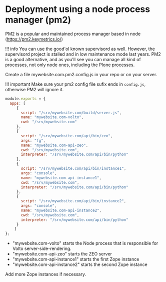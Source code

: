 # Deployment using a node process manager (pm2)

PM2 is a popular and maintained process manager based in node (https://pm2.keymetrics.io/)

!!! info
    You can use the good'ol known supervisord as well. However, the supervisord project is stalled and in low maintenance mode last years. PM2 is a good alternative, and as you'll see you can manage all kind of processes, not only node ones, including the Plone processes.

Create a file mywebsite.com.pm2.config.js in your repo or on your server.

!!! important
    Make sure your pm2 config file sufix ends in `config.js`, otherwise PM2 will ignore it.

```js
module.exports = {
  apps: [
     {
       script: "/srv/mywebsite.com/build/server.js",
       name: "mywebsite.com-volto",
       cwd: "/srv/mywebsite.com"
     },
     {
       script: "/srv/mywebsite.com/api/bin/zeo",
       args: "fg",
       name: "mywebsite.com-api-zeo",
       cwd: "/srv/mywebsite.com",
       interpreter: "/srv/mywebsite.com/api/bin/python"
     },
     {
       script: "/srv/mywebsite.com/api/bin/instance1",
       args: "console",
       name: "mywebsite.com-api-instance1",
       cwd: "/srv/mywebsite.com",
       interpreter: "/srv/mywebsite.com/api/bin/python"
     },
     {
       script: "/srv/mywebsite.com/api/bin/instance2",
       args: "console",
       name: "mywebsite.com-api-instance2",
       cwd: "/srv/mywebsite.com",
       interpreter: "/srv/mywebsite.com/api/bin/python"
     }
    ]
};
```

- "mywebsite.com-volto" starts the Node process that is responsible for Volto server-side-rendering.
- "mywebsite.com-api-zeo" starts the ZEO server
- "mywebsite.com-api-instance1" starts the first Zope instance
- "mywebsite.com-api-instance2" starts the second Zope instance

Add more Zope instances if necessary.
